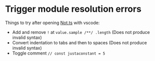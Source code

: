 # Trigger module resolution errors

Things to try after opening [Not.ts](./Not.ts) with vscode:
- Add and remove `!` at `value.sample /**/ .length` (Does not produce invalid syntax)
- Convert indentation to tabs and then to spaces (Does not produce invalid syntax)
- Toggle comment `// const justaconstant = 5`
